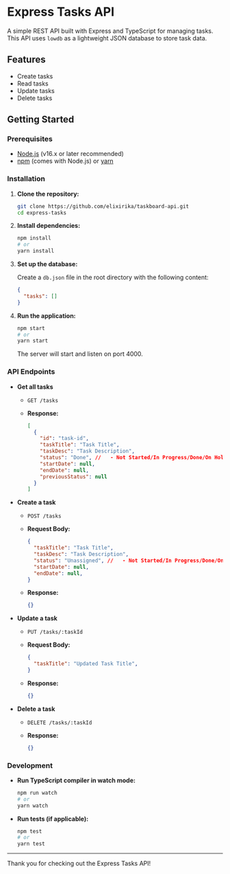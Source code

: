 # Express Tasks API

A simple REST API built with Express and TypeScript for managing tasks. This API uses `lowdb` as a lightweight JSON database to store task data.

## Features

- Create tasks
- Read tasks
- Update tasks
- Delete tasks

## Getting Started

### Prerequisites

- [Node.js](https://nodejs.org/) (v16.x or later recommended)
- [npm](https://www.npmjs.com/) (comes with Node.js) or [yarn](https://yarnpkg.com/)

### Installation

1. **Clone the repository:**

    ```bash
    git clone https://github.com/elixirika/taskboard-api.git
    cd express-tasks
    ```

2. **Install dependencies:**

    ```bash
    npm install
    # or
    yarn install
    ```

3. **Set up the database:**

    Create a `db.json` file in the root directory with the following content:

    ```json
    {
      "tasks": []
    }
    ```

4. **Run the application:**

    ```bash
    npm start
    # or
    yarn start
    ```

    The server will start and listen on port 4000.

### API Endpoints

- **Get all tasks**

    - `GET /tasks`

    - **Response:**

        ```json
        [
          {
            "id": "task-id",
            "taskTitle": "Task Title",
            "taskDesc": "Task Description",
            "status": "Done", //   - Not Started/In Progress/Done/On Hold/Unassigned
            "startDate": null,
            "endDate": null,
            "previousStatus": null
          }
        ]
        ```

- **Create a task**

    - `POST /tasks`

    - **Request Body:**

        ```json
        {
          "taskTitle": "Task Title",            
          "taskDesc": "Task Description",          
          "status": "Unassigned", //   - Not Started/In Progress/Done/On Hold/Unassigned
          "startDate": null,
          "endDate": null,
        }
        ```

    - **Response:**

        ```json
        {}
        ```

- **Update a task**

    - `PUT /tasks/:taskId`

    - **Request Body:**

        ```json
        {
          "taskTitle": "Updated Task Title",
        }
        ```

    - **Response:**

        ```json
        {}
        ```

- **Delete a task**

    - `DELETE /tasks/:taskId`

    - **Response:**

        ```json
        {}
        ```

### Development

- **Run TypeScript compiler in watch mode:**

    ```bash
    npm run watch
    # or
    yarn watch
    ```

- **Run tests (if applicable):**

    ```bash
    npm test
    # or
    yarn test
    ```
---

Thank you for checking out the Express Tasks API!
